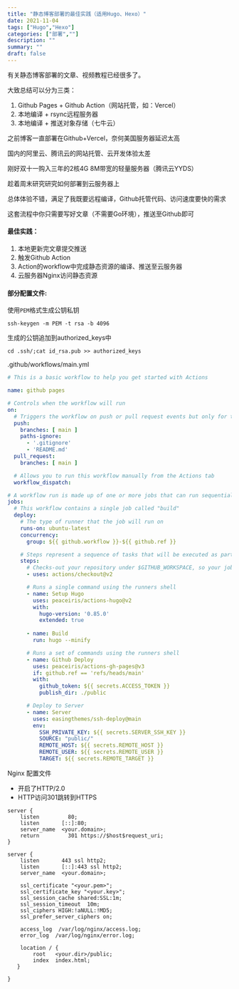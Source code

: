 ```yaml
---
title: "静态博客部署的最佳实践（适用Hugo、Hexo）"
date: 2021-11-04
tags: ["Hugo","Hexo"]
categories: ["部署",""]
description: ""
summary: ""
draft: false
---
```


有关静态博客部署的文章、视频教程已经很多了。

大致总结可以分为三类：

1. Github Pages + Github Action（网站托管，如：Vercel）
2. 本地编译 + rsync远程服务器
3. 本地编译 + 推送对象存储（七牛云）



之前博客一直部署在Github+Vercel，奈何美国服务器延迟太高

国内的阿里云、腾讯云的网站托管、云开发体验太差

刚好双十一购入三年的2核4G 8M带宽的轻量服务器（腾讯云YYDS）

趁着周末研究研究如何部署到云服务器上

总体体验不错，满足了我既要远程编译，Github托管代码、访问速度要快的需求

这套流程中你只需要写好文章（不需要Go环境），推送至Github即可

#### 最佳实践：

1. 本地更新完文章提交推送
2. 触发Github Action
3. Action的workflow中完成静态资源的编译、推送至云服务器
4. 云服务器Nginx访问静态资源



#### 部分配置文件:

使用`PEM`格式生成公钥私钥

```
ssh-keygen -m PEM -t rsa -b 4096
```

生成的公钥追加到authorized_keys中

```
cd .ssh/;cat id_rsa.pub >> authorized_keys
```

.github/workflows/main.yml
```yaml
# This is a basic workflow to help you get started with Actions

name: github pages

# Controls when the workflow will run
on:
  # Triggers the workflow on push or pull request events but only for the main branch
  push:
    branches: [ main ]
    paths-ignore:
      - '.gitignore'
      - 'README.md'
  pull_request:
    branches: [ main ]

  # Allows you to run this workflow manually from the Actions tab
  workflow_dispatch:

# A workflow run is made up of one or more jobs that can run sequentially or in parallel
jobs:
  # This workflow contains a single job called "build"
  deploy:
    # The type of runner that the job will run on
    runs-on: ubuntu-latest
    concurrency:
      group: ${{ github.workflow }}-${{ github.ref }}

    # Steps represent a sequence of tasks that will be executed as part of the job
    steps:
      # Checks-out your repository under $GITHUB_WORKSPACE, so your job can access it
      - uses: actions/checkout@v2

      # Runs a single command using the runners shell
      - name: Setup Hugo
        uses: peaceiris/actions-hugo@v2
        with:
          hugo-version: '0.85.0'
          extended: true
          
      - name: Build
        run: hugo --minify

      # Runs a set of commands using the runners shell
      - name: Github Deploy
        uses: peaceiris/actions-gh-pages@v3
        if: github.ref == 'refs/heads/main'
        with:
          github_token: ${{ secrets.ACCESS_TOKEN }}
          publish_dir: ./public

      # Deploy to Server
      - name: Server
        uses: easingthemes/ssh-deploy@main
        env:
          SSH_PRIVATE_KEY: ${{ secrets.SERVER_SSH_KEY }}
          SOURCE: "public/"
          REMOTE_HOST: ${{ secrets.REMOTE_HOST }}
          REMOTE_USER: ${{ secrets.REMOTE_USER }}
          TARGET: ${{ secrets.REMOTE_TARGET }}
```

Nginx 配置文件

- 开启了HTTP/2.0
- HTTP访问301跳转到HTTPS

```
server {
    listen         80;
    listen       [::]:80;
    server_name  <your.domain>;
    return         301 https://$host$request_uri;
}

server {
    listen       443 ssl http2;
    listen       [::]:443 ssl http2;
    server_name  <your.domain>;

    ssl_certificate "<your.pem>";
    ssl_certificate_key "<your.key>";
    ssl_session_cache shared:SSL:1m;
    ssl_session_timeout  10m;
    ssl_ciphers HIGH:!aNULL:!MD5;
    ssl_prefer_server_ciphers on;

    access_log  /var/log/nginx/access.log;
    error_log  /var/log/nginx/error.log;

    location / {
        root   <your.dir>/public;
        index  index.html;
   }
        
}
```







